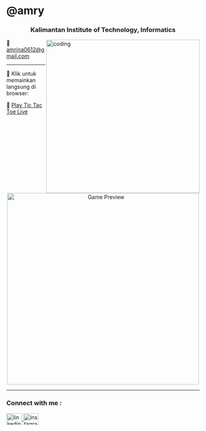 <h1>@amry</h1>
<h3 align="center">Kalimantan Institute of Technology, Informatics</h3>

<img align="right" alt="coding" width="400" src="https://user-images.githubusercontent.com/74038190/221352975-94759904-aa4c-4032-a8ab-b546efb9c478.gif">

💌 amrina0612@gmail.com

---

📌 Klik untuk memainkan langsung di browser:

🔗 [Play Tic Tac Toe Live](https://github.com/amrinaaa/ttt)

<p align="center">
  <a href="https://amry.github.io/tic-tac-toe/" target="_blank">
    <img src="https://github.com/amry/tic-tac-toe/raw/main/preview.gif" alt="Game Preview" width="500"/>
  </a>
</p>


---

<h3 align="left">Connect with me :</h3>
<p align="left">
  <a href="https://www.linkedin.com/in/amrina-rossada-16878b25b/" target="blank">
    <img align="center" src="https://raw.githubusercontent.com/rahuldkjain/github-profile-readme-generator/master/src/images/icons/Social/linked-in-alt.svg" alt="linkedin" height="30" width="40" />
  </a>
  <a href="https://instagram.com/amrnarrd_" target="blank">
    <img align="center" src="https://raw.githubusercontent.com/rahuldkjain/github-profile-readme-generator/master/src/images/icons/Social/instagram.svg" alt="instagram" height="30" width="40" />
  </a>
</p>
